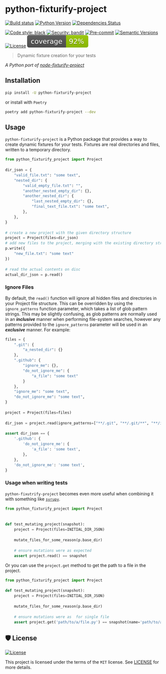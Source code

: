 # python-fixturify-project

[![Build status](https://github.com/scalvert/python-fixturify-project/workflows/build/badge.svg?branch=main&event=push)](https://github.com/scalvert/python-fixturify-project/actions?query=workflow%3Abuild)
[![Python Version](https://img.shields.io/pypi/pyversions/python-fixturify-project.svg)](https://pypi.org/project/python-fixturify-project/)
[![Dependencies Status](https://img.shields.io/badge/dependencies-up%20to%20date-brightgreen.svg)](https://github.com/scalvert/python-fixturify-project/pulls?utf8=%E2%9C%93&q=is%3Apr%20author%3Aapp%2Fdependabot)

[![Code style: black](https://img.shields.io/badge/code%20style-black-000000.svg)](https://github.com/psf/black)
[![Security: bandit](https://img.shields.io/badge/security-bandit-green.svg)](https://github.com/PyCQA/bandit)
[![Pre-commit](https://img.shields.io/badge/pre--commit-enabled-brightgreen?logo=pre-commit&logoColor=white)](https://github.com/scalvert/python-fixturify-project/blob/master/.pre-commit-config.yaml)
[![Semantic Versions](https://img.shields.io/badge/%20%20%F0%9F%93%A6%F0%9F%9A%80-semantic--versions-e10079.svg)](https://github.com/scalvert/python-fixturify-project/releases)
[![License](https://img.shields.io/github/license/scalvert/python-fixturify-project)](https://github.com/scalvert/python-fixturify-project/blob/master/LICENSE)
![Coverage Report](assets/images/coverage.svg)

> Dynamic fixture creation for your tests

_A Python port of [node-fixturify-project](https://github.com/stefanpenner/node-fixturify-project)_

## Installation

```bash
pip install -U python-fixturify-project
```

or install with `Poetry`

```bash
poetry add python-fixturify-project --dev
```

## Usage

`python-fixturify-project` is a Python package that provides a way to create dynamic fixtures for your tests. Fixtures are real directories and files, written to a temporary directory.

```python
from python_fixturify_project import Project

dir_json = {
    "valid_file.txt": "some text",
    "nested_dir": {
        "valid_empty_file.txt": "",
        "another_nested_empty_dir": {},
        "another_nested_dir": {
            "last_nested_empty_dir": {},
            "final_text_file.txt": "some text",
        },
    },
}

# create a new project with the given directory structure
project = Project(files=dir_json)
# add new files to the project, merging with the existing directory structure
p.write({
    "new_file.txt": "some text"
})

# read the actual contents on disc
actual_dir_json = p.read()
```

### Ignore Files

By default, the `read()` function will ignore all hidden files and directories in your Project file structure. This can be overridden by using the `ignore_patterns` function parameter, which
takes a list of glob pattern strings. This may be slightly confusing, as glob patterns are normally used in an ***inclusive*** manner when performing file-system searches, however any patterns
provided to the `ignore_patterns` parameter will be used in an ***exclusive*** manner. For example:

```python
files = {
    ".git": {
        "a_nested_dir": {}
    },
    ".github": {
        "ignore_me": {},
        "do_not_ignore_me": {
            "a_file": "some text"
        }
    },
    "ignore_me": "some text",
    "do_not_ignore_me": "some text",
}

project = Project(files=files)

dir_json = project.read(ignore_patterns=["**/.git", "**/.git/**", "**/ignore_me"])  # Default is ["**/.git", "**/.git/**"]

assert dir_json == {
    '.github': {
        'do_not_ignore_me': {
            'a_file': 'some text',
        },
    },
    'do_not_ignore_me': 'some text',
}
```

### Usage when writing tests

`python-fixutrify-project` becomes even more useful when combining it with something like [`syrupy`](https://github.com/tophat/syrupy).

```python
from python_fixturify_project import Project


def test_mutating_project(snapshot):
    project = Project(files=INITIAL_DIR_JSON)

    mutate_files_for_some_reason(p.base_dir)

    # ensure mutations were as expected
    assert project.read() == snapshot
```

Or you can use the `project.get` method to get the path to a file in the project.

```python
from python_fixturify_project import Project

def test_mutating_project(snapshot):
    project = Project(files=INITIAL_DIR_JSON)

    mutate_files_for_some_reason(p.base_dir)

    # ensure mutations were as  for single file
    assert project.get('path/to/a/file.py') == snapshot(name='path/to/a/file.py')
```

## 🛡 License

[![License](https://img.shields.io/github/license/scalvert/python-fixturify-project)](https://github.com/scalvert/python-fixturify-project/blob/master/LICENSE)

This project is licensed under the terms of the `MIT` license. See [LICENSE](https://github.com/scalvert/python-fixturify-project/blob/master/LICENSE) for more details.
